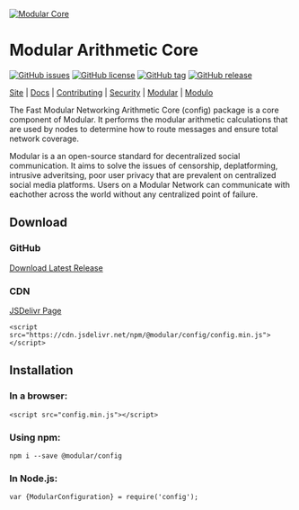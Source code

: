 [![Modular Core](https://raw.githubusercontent.com/modular/configuration/master/site/config.png "Modular Core")](https://fmna.core.modular.social/ "Modular Core")

# Modular Arithmetic Core
[![GitHub issues](https://img.shields.io/github/issues/modular/configuration)](https://github.com/modular/configuration/issues)
[![GitHub license](https://img.shields.io/github/license/modular/configuration)](https://github.com/modular/configuration/blob/master/LICENSE)
[![GitHub tag](https://img.shields.io/github/tag/modular/configuration.svg)](https://github.com/modular/configuration/tags)
[![GitHub release](https://img.shields.io/github/release/modular/configuration.svg)](https://github.com/modular/configuration/releases)


[Site](https://fmna.core.modular.social/) |
[Docs](https://fmna.core.modular.social/docs/) |
[Contributing](https://github.com/modular/configuration/blob/master/CONTRIBUTING.md) |
[Security](https://github.com/modular/configuration/blob/master/SECURITY.md) |
[Modular](https://github.com/modular) |
[Modulo](https://github.com/modulo)

The Fast Modular Networking Arithmetic Core (config) package is a core component of Modular. It performs the modular arithmetic calculations that are used by nodes to determine how to route messages and ensure total network coverage.

Modular is a an open-source standard for decentralized social communication. It aims to solve the issues of censorship, deplatforming, intrusive adveritsing, poor user privacy that are prevalent on centralized social media platforms. Users on a Modular Network can communicate with eachother across the world without any centralized point of failure.

## Download
### GitHub
[Download Latest Release](https://github.com/modular/configuration/releases)

### CDN
[JSDelivr Page](https://www.jsdelivr.com/package/npm/@modular/config)

	<script src="https://cdn.jsdelivr.net/npm/@modular/config/config.min.js"></script>

## Installation
### In a browser:
	<script src="config.min.js"></script>

### Using npm:
	npm i --save @modular/config

### In Node.js:
	var {ModularConfiguration} = require('config');
